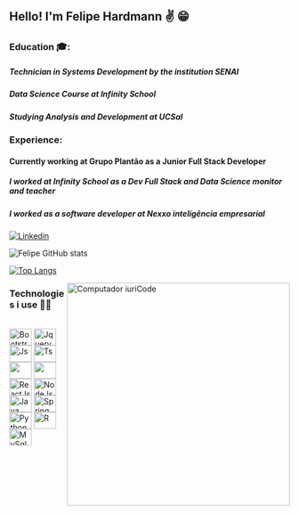 
## Hello! I'm Felipe Hardmann ✌️ 😁

### Education 🎓:

##### Technician in Systems Development by the institution SENAI
##### Data Science Course at Infinity School
##### Studying Analysis and Development at UCSal


### Experience:
#### Currently working at Grupo Plantão as a Junior Full Stack Developer
##### I worked at Infinity School as a Dev Full Stack and Data Science monitor and teacher 
##### I worked as a software developer at Nexxo inteligência empresarial 

[![Linkedin](https://img.shields.io/badge/LinkedIn-0077B5?style=for-the-badge&logo=linkedin&logoColor=white)](https://www.linkedin.com/in/felipe-hardmann-a0bb22212/)

![Felipe GitHub stats](https://github-readme-stats.vercel.app/api?username=FelipeHardmann&show_icons=true&theme=radical)

[![Top Langs](https://github-readme-stats.vercel.app/api/top-langs/?username=FelipeHardmann&layout=compact&theme=radical)](https://github.com/anuraghazra/github-readme-stats)

<img src="https://raw.githubusercontent.com/MicaelliMedeiros/micaellimedeiros/master/image/computer-illustration.png" min-width="400px" max-width="400px" width="400px" align="right" alt="Computador iuriCode">


### Technologies i use 👨‍💻
<div style="display: inline_block"><br>
  <img align="center" alt="Bootstrap" height="30" width="40" src="https://cdn.jsdelivr.net/gh/devicons/devicon/icons/python/python-original.svg">
  <img align="center" alt="Jquery" height="30" width="40" src="https://cdn.jsdelivr.net/gh/devicons/devicon/icons/pandas/pandas-original.svg" />
  <img align="center" alt="Js" height="30" width="40" src="https://cdn.jsdelivr.net/gh/devicons/devicon/icons/sqlalchemy/sqlalchemy-original.svg">
  <img align="center" alt="Ts" height="30" width="40" src="https://cdn.jsdelivr.net/gh/devicons/devicon/icons/django/django-plain.svg">
  <img align="center" alts="NuxtJs" height="30" width="40" src="https://cdn.jsdelivr.net/gh/devicons/devicon/icons/fastapi/fastapi-original.svg" />
  <img align="center" alts="VueJs" height="30" width="40"  src="https://cdn.jsdelivr.net/gh/devicons/devicon/icons/mysql/mysql-original.svg"/>
  <img align="center" alt="ReactJs" height="30" width="40" src="https://cdn.jsdelivr.net/gh/devicons/devicon/icons/bootstrap/bootstrap-original.svg" />
  <img align="center" alt="NodeJs" height="30" width="40" src="https://cdn.jsdelivr.net/gh/devicons/devicon/icons/javascript/javascript-original.svg" />
  <img align="center" alt="Java" height="30" width="40" src="https://cdn.jsdelivr.net/gh/devicons/devicon/icons/git/git-original.svg">
  <img align="center" alt="Spring" height="30" width="40" src="https://cdn.jsdelivr.net/gh/devicons/devicon/icons/github/github-original.svg" >
  <img align="center" alt="Python" height="30" width="40" src="https://cdn.jsdelivr.net/gh/devicons/devicon/icons/linux/linux-original.svg" />
  <img align="center" alt="R" height="30" width="40" src="https://cdn.jsdelivr.net/gh/devicons/devicon/icons/react/react-original.svg" />
  <img align="center" alt="MySql" height="30" width="40" src="https://cdn.jsdelivr.net/gh/devicons/devicon/icons/docker/docker-original-wordmark.svg">
</div>

